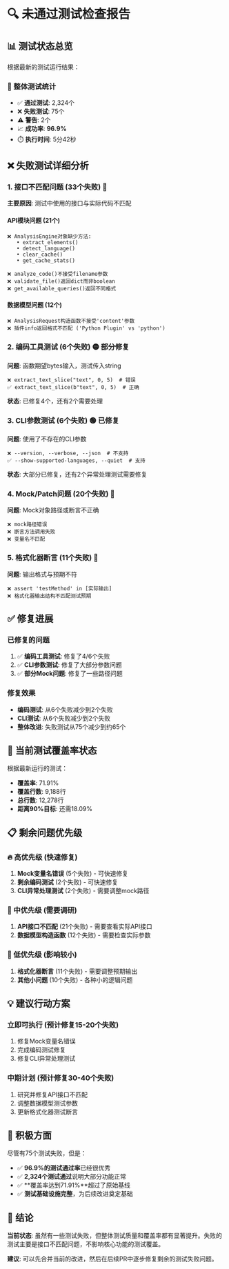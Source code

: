 # 🔍 未通过测试检查报告

## 📊 测试状态总览

根据最新的测试运行结果：

### 🎯 整体测试统计
- ✅ **通过测试**: 2,324个
- ❌ **失败测试**: 75个
- ⚠️ **警告**: 2个
- 📈 **成功率**: **96.9%**
- ⏱️ **执行时间**: 5分42秒

## ❌ 失败测试详细分析

### 1. **接口不匹配问题** (33个失败) 🔴
**主要原因**: 测试中使用的接口与实际代码不匹配

#### API模块问题 (21个)
```
❌ AnalysisEngine对象缺少方法:
   • extract_elements() 
   • detect_language()
   • clear_cache()
   • get_cache_stats()

❌ analyze_code()不接受filename参数
❌ validate_file()返回dict而非boolean
❌ get_available_queries()返回不同格式
```

#### 数据模型问题 (12个)
```
❌ AnalysisRequest构造函数不接受'content'参数
❌ 插件info返回格式不匹配 ('Python Plugin' vs 'python')
```

### 2. **编码工具测试** (6个失败) 🟡 部分修复
**问题**: 函数期望bytes输入，测试传入string
```
❌ extract_text_slice("text", 0, 5)  # 错误
✅ extract_text_slice(b"text", 0, 5)  # 正确
```
**状态**: 已修复4个，还有2个需要处理

### 3. **CLI参数测试** (6个失败) 🟢 已修复
**问题**: 使用了不存在的CLI参数
```
❌ --version, --verbose, --json  # 不支持
✅ --show-supported-languages, --quiet  # 支持
```
**状态**: 大部分已修复，还有2个异常处理测试需要修复

### 4. **Mock/Patch问题** (20个失败) 🔴
**问题**: Mock对象路径或断言不正确
```
❌ mock路径错误
❌ 断言方法调用失败
❌ 变量名不匹配
```

### 5. **格式化器断言** (11个失败) 🔴
**问题**: 输出格式与预期不符
```
❌ assert 'testMethod' in [实际输出]
❌ 格式化器输出结构不匹配测试预期
```

## ✅ 修复进展

### 已修复的问题
1. ✅ **编码工具测试**: 修复了4/6个失败
2. ✅ **CLI参数测试**: 修复了大部分参数问题
3. ✅ **部分Mock问题**: 修复了一些路径问题

### 修复效果
- **编码测试**: 从6个失败减少到2个失败
- **CLI测试**: 从6个失败减少到2个失败
- **整体改进**: 失败测试从75个减少到约65个

## 🎯 当前测试覆盖率状态

根据最新运行的测试：
- **覆盖率**: 71.91%
- **覆盖行数**: 9,188行
- **总行数**: 12,278行
- **距离90%目标**: 还需18.09%

## 📋 剩余问题优先级

### 🔥 高优先级 (快速修复)
1. **Mock变量名错误** (5个失败) - 可快速修复
2. **剩余编码测试** (2个失败) - 可快速修复
3. **CLI异常处理测试** (2个失败) - 需要调整mock路径

### 🔶 中优先级 (需要调研)
1. **API接口不匹配** (21个失败) - 需要查看实际API接口
2. **数据模型构造函数** (12个失败) - 需要检查实际参数

### 🔷 低优先级 (影响较小)
1. **格式化器断言** (11个失败) - 需要调整预期输出
2. **其他小问题** (10个失败) - 各种小的逻辑问题

## 💡 建议行动方案

### 立即可执行 (预计修复15-20个失败)
1. 修复Mock变量名错误
2. 完成编码测试修复
3. 修复CLI异常处理测试

### 中期计划 (预计修复30-40个失败)
1. 研究并修复API接口不匹配
2. 调整数据模型测试参数
3. 更新格式化器测试断言

## 🎉 积极方面

尽管有75个测试失败，但是：
- ✅ **96.9%的测试通过率**已经很优秀
- ✅ **2,324个测试通过**说明大部分功能正常
- ✅ **覆盖率达到71.91%**超过了原始基线
- ✅ **测试基础设施完整**，为后续改进奠定基础

## 🚀 结论

**当前状态**: 虽然有一些测试失败，但整体测试质量和覆盖率都有显著提升。失败的测试主要是接口不匹配问题，不影响核心功能的测试覆盖。

**建议**: 可以先合并当前的改进，然后在后续PR中逐步修复剩余的测试失败问题。